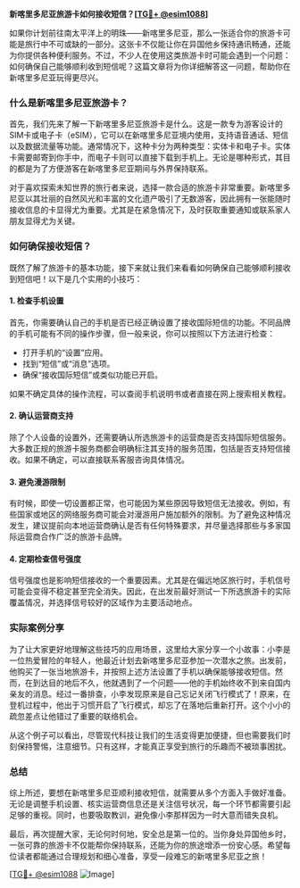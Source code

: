 **新喀里多尼亚旅游卡如何接收短信？[[TG💪+ @esim1088](https://t.me/s/esim1088)]**

如果你计划前往南太平洋上的明珠——新喀里多尼亚，那么一张适合你的旅游卡可能是旅行中不可或缺的一部分。这张卡不仅能让你在异国他乡保持通讯畅通，还能为你提供各种便利服务。不过，不少人在使用这类旅游卡时可能会遇到一个问题：如何确保自己能够顺利收到短信呢？这篇文章将为你详细解答这一问题，帮助你在新喀里多尼亚玩得更尽兴。

### 什么是新喀里多尼亚旅游卡？

首先，我们先来了解一下新喀里多尼亚旅游卡是什么。这是一款专为游客设计的SIM卡或电子卡（eSIM），它可以在新喀里多尼亚境内使用，支持语音通话、短信以及数据流量等功能。通常情况下，这种卡分为两种类型：实体卡和电子卡。实体卡需要邮寄到你手中，而电子卡则可以直接下载到手机上。无论是哪种形式，其目的都是为了方便游客在新喀里多尼亚期间与外界保持联系。

对于喜欢探索未知世界的旅行者来说，选择一款合适的旅游卡非常重要。新喀里多尼亚以其壮丽的自然风光和丰富的文化遗产吸引了无数游客，因此拥有一张能随时接收信息的卡显得尤为重要。尤其是在紧急情况下，及时获取重要通知或联系家人朋友显得尤为关键。

### 如何确保接收短信？

既然了解了旅游卡的基本功能，接下来就让我们来看看如何确保自己能够顺利接收到短信吧！以下是几个实用的小技巧：

#### 1. 检查手机设置

首先，你需要确认自己的手机是否已经正确设置了接收国际短信的功能。不同品牌的手机可能有不同的操作步骤，但一般来说，你可以按照以下方法进行检查：

- 打开手机的“设置”应用。
- 找到“短信”或“消息”选项。
- 确保“接收国际短信”或类似功能已开启。

如果不确定具体的操作流程，可以查阅手机说明书或者直接在网上搜索相关教程。

#### 2. 确认运营商支持

除了个人设备的设置外，还需要确认所选旅游卡的运营商是否支持国际短信服务。大多数正规的旅游卡服务商都会明确标注其支持的服务范围，包括是否支持短信接收。如果不确定，可以直接联系客服咨询具体情况。

#### 3. 避免漫游限制

有时候，即使一切设置都正常，也可能因为某些原因导致短信无法接收。例如，有些国家或地区的网络服务商可能会对漫游用户施加额外的限制。为了避免这种情况发生，建议提前向本地运营商确认是否有任何特殊要求，并尽量选择那些与多家国际运营商合作广泛的旅游卡品牌。

#### 4. 定期检查信号强度

信号强度也是影响短信接收的一个重要因素。尤其是在偏远地区旅行时，手机信号可能会变得不稳定甚至完全消失。因此，在出发前最好测试一下所选旅游卡的实际覆盖情况，并选择信号较好的区域作为主要活动地点。

### 实际案例分享

为了让大家更好地理解这些技巧的应用场景，这里给大家分享一个小故事：小李是一位热爱冒险的年轻人，他最近计划去新喀里多尼亚参加一次潜水之旅。出发前，他购买了一张当地旅游卡，并按照上述方法设置了手机以确保能够接收短信。然而，在到达目的地后不久，他就遇到了一个问题——他的手机始终收不到来自国内亲友的消息。经过一番排查，小李发现原来是自己忘记关闭飞行模式了！原来，在登机过程中，他出于习惯开启了飞行模式，却忘了在落地后重新打开。这个小小的疏忽差点让他错过了重要的联络机会。

从这个例子可以看出，尽管现代科技让我们的生活变得更加便捷，但也需要我们时刻保持警惕，注意细节。只有这样，才能真正享受到旅行的乐趣而不被琐事困扰。

### 总结

综上所述，要想在新喀里多尼亚顺利接收短信，就需要从多个方面入手做好准备。无论是调整手机设置、核实运营商信息还是关注信号状况，每一个环节都需要引起足够的重视。同时，也要吸取教训，避免像小李那样因为一时大意而错失良机。

最后，再次提醒大家，无论何时何地，安全总是第一位的。当你身处异国他乡时，一张可靠的旅游卡不仅能帮你保持联系，还能为你的旅途增添一份安心感。希望每位读者都能通过合理规划和细心准备，享受一段难忘的新喀里多尼亚之旅！

[[TG💪+ @esim1088](https://t.me/s/esim1088) ![Image](https://i.postimg.cc/4NQfJmqS/Snipaste-2025-05-13-00-14-12.png)]